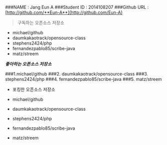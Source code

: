 ###NAME : Jang Eun A
###Student ID : 2014108207
###Github URL : [http://github.com/**Eun-A**](http://github.com/Eun-A)

>구독하는 오픈소스 저장소

* michael/github 
* daumkakaotrack/opensource-class 
* stephens2424/php 
* fernandezpablo85/scribe-java 
* matz/streem 

_**좋아하는 오픈소스 저장소**_

###1.michael/github 
###2. daumkakaotrack/opensource-class 
###3. stephens2424/php 
###4. fernandezpablo85/scribe-java 
###5. matz/streem 

* 포킹한 오픈소스 저장소

 * michael/github 
 * daumkakaotrack/opensource-class 
 * stephens2424/php 
 * fernandezpablo85/scribe-java 
 * matz/streem 
